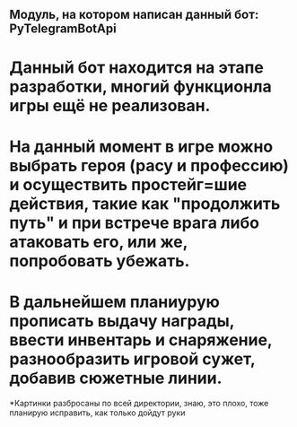 ## Модуль, на котором написан данный бот: PyTelegramBotApi
# Данный бот находится на этапе разработки, многий функционла игры ещё не реализован.
# На данный момент в игре можно выбрать героя (расу и профессию) и осуществить простейг=шие действия, такие как "продолжить путь" и при встрече врага либо атаковать его, или же, попробовать убежать.
# В дальнейшем планиурую прописать выдачу награды, ввести инвентарь и снаряжение, разнообразить игровой сужет, добавив сюжетные линии.

*Картинки разбросаны по всей директории, знаю, это плохо, тоже планирую исправить, как только дойдут руки
